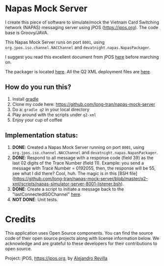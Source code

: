 # Napas Mock Server

I create this piece of software to simulate/mock the Vietnam Card Switching network (NAPAS) messaging server using jPOS (https://jpos.org). The code base is Groovy/JAVA.

This Napas Mock Server runs on port ```8001```, using ```org.jpos.iso.channel.NACChannel``` and ```devatnight.napas.NapasPackager```.

I suggest you read this excellent document from jPOS [here](http://jpos.org/doc/proguide-draft.pdf) before marching on.

The packager is located [here](https://github.com/long-tran/napas-mock-server/blob/master/src/main/groovy/devatnight/napas/NapasPackager.groovy).
All the Q2 XML deployment files are [here](https://github.com/long-tran/napas-mock-server/tree/master/q2-xml).

## How do you run this?

1. Install [gradle](https://gradle.org)
2. Clone my code here: https://github.com/long-tran/napas-mock-server
3. Do a: ```gradle q2``` in your local directory
4. Play around with the scripts under ```q2-xml```
5. Enjoy your cup of coffee

## Implementation status:

1. **DONE**: Created a Napas Mock Server running on port ```8001```, using ```org.jpos.iso.channel.NACChannel``` and ```devatnight.napas.NapasPackager```.
2. **DONE**: Respond to all message with a response code (field 39) as the last 02 digits of the Trace Number (field 11). Example: you send a message with Trace Number = 0192055, then, the response will be 55, see what I did there? Cool, huh. The magic is in this [BSH file] (https://github.com/long-tran/napas-mock-server/blob/master/q2-xml/scripts/napas-simulator-server-8001-listener.bsh).
3. **DONE**: Create a script to initiate a message back to the "lastConnectedISOChannel" [here](https://github.com/long-tran/napas-mock-server/blob/master/q2-xml/80_scripts_test_mock_server_initiate.xml).
4. **NOT DONE**: Unit tests.

# Credits
This application uses Open Source components. You can find the source code of their open source projects along with license information below. We acknowledge and are grateful to these developers for their contributions to open source.

Project: jPOS, https://jpos.org, by [Alejandro Revilla](https://github.com/ar)
